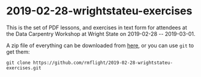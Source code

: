 # 2019-02-28-wrightstateu-exercises

This is the set of PDF lessons, and exercises in text form for attendees at the
Data Carpentry Workshop at Wright State on 2019-02-28 -- 2019-03-01.

A zip file of everything can be downloaded from [here](https://github.com/rmflight/2019-02-28-wrightstateu-exercises/archive/master.zip),
or you can use `git` to get them:

```
git clone https://github.com/rmflight/2019-02-28-wrightstateu-exercises.git
```

